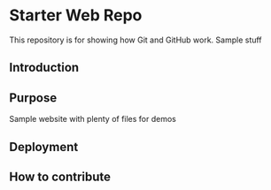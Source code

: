 # Starter Web Repo

This repository is for showing how Git and GitHub work. Sample stuff

## Introduction

## Purpose

Sample website with plenty of files for demos

## Deployment 


## How to contribute
